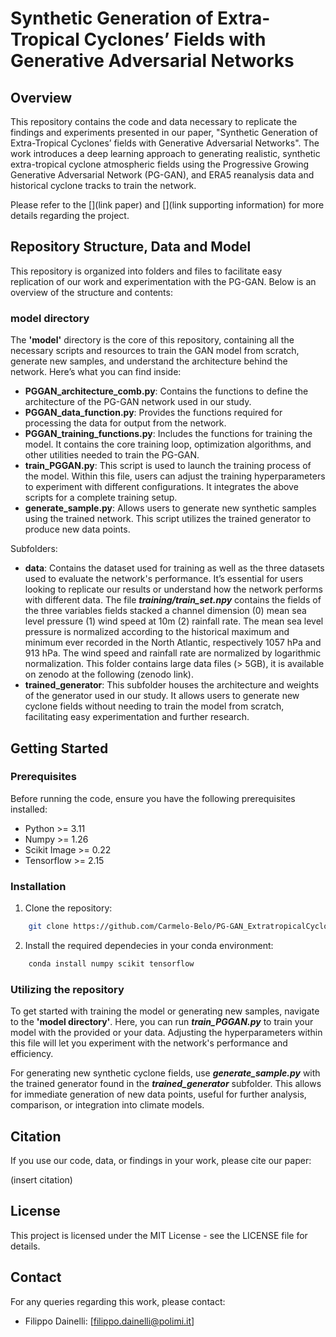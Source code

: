 # Synthetic Generation of Extra-Tropical Cyclones’ Fields with Generative Adversarial Networks

## Overview 

This repository contains the code and data necessary to replicate the findings and experiments presented in our paper, "Synthetic Generation of Extra-Tropical Cyclones’ fields with Generative Adversarial Networks". The work introduces a deep learning approach to generating realistic, synthetic extra-tropical cyclone atmospheric fields using the Progressive Growing Generative Adversarial Network (PG-GAN), and ERA5 reanalysis data and historical cyclone tracks to train the network.

Please refer to the [](link paper) and [](link supporting information) for more details regarding the project.

## Repository Structure, Data and Model

This repository is organized into folders and files to facilitate easy replication of our work and experimentation with the PG-GAN. Below is an overview of the structure and contents:

### model directory

The **'model'** directory is the core of this repository, containing all the necessary scripts and resources to train the GAN model from scratch, generate new samples, and understand the architecture behind the network. Here’s what you can find inside:

- **PGGAN_architecture_comb.py**: Contains the functions to define the architecture of the PG-GAN network used in our study.
- **PGGAN_data_function.py**: Provides the functions required for processing the data for output from the network.
- **PGGAN_training_functions.py**: Includes the functions for training the model. It contains the core training loop, optimization algorithms, and other utilities needed to train the PG-GAN.
- **train_PGGAN.py**: This script is used to launch the training process of the model. Within this file, users can adjust the training hyperparameters to experiment with different configurations. It integrates the above scripts for a complete training setup.
- **generate_sample.py**: Allows users to generate new synthetic samples using the trained network. This script utilizes the trained generator to produce new data points.

Subfolders:

- **data**: Contains the dataset used for training as well as the three datasets used to evaluate the network's performance. It’s essential for users looking to replicate our results or understand how the network performs with different data. The file ***training/train_set.npy*** contains the fields of the three variables fields stacked a channel dimension (0) mean sea level pressure (1) wind speed at 10m (2) rainfall rate. The mean sea level pressure is normalized according to the historical maximum and minimum ever recorded in the North Atlantic, respectively 1057 hPa and 913 hPa. The wind speed and rainfall rate are normalized by logarithmic normalization. 
This folder contains large data files (> 5GB), it is available on zenodo at the following (zenodo link). 
- **trained_generator**: This subfolder houses the architecture and weights of the generator used in our study. It allows users to generate new cyclone fields without needing to train the model from scratch, facilitating easy experimentation and further research.

## Getting Started

### Prerequisites

Before running the code, ensure you have the following prerequisites installed:

- Python >= 3.11
- Numpy >= 1.26
- Scikit Image >= 0.22
- Tensorflow >= 2.15

### Installation

1. Clone the repository:

```bash
    git clone https://github.com/Carmelo-Belo/PG-GAN_ExtratropicalCyclones
```

2. Install the required dependecies in your conda environment:

```bash
    conda install numpy scikit tensorflow
```

### Utilizing the repository

To get started with training the model or generating new samples, navigate to the **'model directory'**. Here, you can run ***train_PGGAN.py*** to train your model with the provided or your data. Adjusting the hyperparameters within this file will let you experiment with the network's performance and efficiency.

For generating new synthetic cyclone fields, use ***generate_sample.py*** with the trained generator found in the ***trained_generator*** subfolder. This allows for immediate generation of new data points, useful for further analysis, comparison, or integration into climate models.

## Citation

If you use our code, data, or findings in your work, please cite our paper:

(insert citation)

## License

This project is licensed under the MIT License - see the LICENSE file for details.

## Contact

For any queries regarding this work, please contact:

- Filippo Dainelli: [filippo.dainelli@polimi.it]